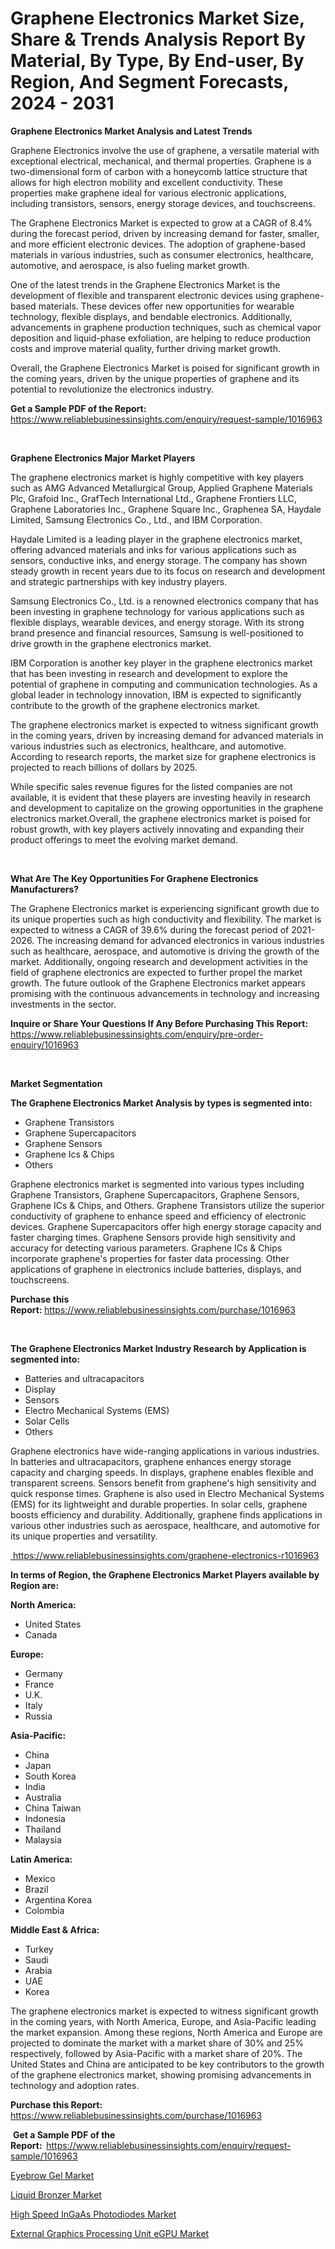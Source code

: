 <p><h1>Graphene Electronics Market Size, Share & Trends Analysis Report By Material, By Type, By End-user, By Region, And Segment Forecasts, 2024 - 2031</h1></p><p><strong>Graphene Electronics Market Analysis and Latest Trends</strong></p>
<p><p>Graphene Electronics involve the use of graphene, a versatile material with exceptional electrical, mechanical, and thermal properties. Graphene is a two-dimensional form of carbon with a honeycomb lattice structure that allows for high electron mobility and excellent conductivity. These properties make graphene ideal for various electronic applications, including transistors, sensors, energy storage devices, and touchscreens.</p><p>The Graphene Electronics Market is expected to grow at a CAGR of 8.4% during the forecast period, driven by increasing demand for faster, smaller, and more efficient electronic devices. The adoption of graphene-based materials in various industries, such as consumer electronics, healthcare, automotive, and aerospace, is also fueling market growth.</p><p>One of the latest trends in the Graphene Electronics Market is the development of flexible and transparent electronic devices using graphene-based materials. These devices offer new opportunities for wearable technology, flexible displays, and bendable electronics. Additionally, advancements in graphene production techniques, such as chemical vapor deposition and liquid-phase exfoliation, are helping to reduce production costs and improve material quality, further driving market growth.</p><p>Overall, the Graphene Electronics Market is poised for significant growth in the coming years, driven by the unique properties of graphene and its potential to revolutionize the electronics industry.</p></p>
<p><strong>Get a Sample PDF of the Report:&nbsp;</strong> <a href="https://www.reliablebusinessinsights.com/enquiry/request-sample/1016963">https://www.reliablebusinessinsights.com/enquiry/request-sample/1016963</a></p>
<p>&nbsp;</p>
<p><strong>Graphene Electronics Major Market Players</strong></p>
<p><p>The graphene electronics market is highly competitive with key players such as AMG Advanced Metallurgical Group, Applied Graphene Materials Plc, Grafoid Inc., GrafTech International Ltd., Graphene Frontiers LLC, Graphene Laboratories Inc., Graphene Square Inc., Graphenea SA, Haydale Limited, Samsung Electronics Co., Ltd., and IBM Corporation.</p><p>Haydale Limited is a leading player in the graphene electronics market, offering advanced materials and inks for various applications such as sensors, conductive inks, and energy storage. The company has shown steady growth in recent years due to its focus on research and development and strategic partnerships with key industry players.</p><p>Samsung Electronics Co., Ltd. is a renowned electronics company that has been investing in graphene technology for various applications such as flexible displays, wearable devices, and energy storage. With its strong brand presence and financial resources, Samsung is well-positioned to drive growth in the graphene electronics market.</p><p>IBM Corporation is another key player in the graphene electronics market that has been investing in research and development to explore the potential of graphene in computing and communication technologies. As a global leader in technology innovation, IBM is expected to significantly contribute to the growth of the graphene electronics market.</p><p>The graphene electronics market is expected to witness significant growth in the coming years, driven by increasing demand for advanced materials in various industries such as electronics, healthcare, and automotive. According to research reports, the market size for graphene electronics is projected to reach billions of dollars by 2025.</p><p>While specific sales revenue figures for the listed companies are not available, it is evident that these players are investing heavily in research and development to capitalize on the growing opportunities in the graphene electronics market.Overall, the graphene electronics market is poised for robust growth, with key players actively innovating and expanding their product offerings to meet the evolving market demand.</p></p>
<p>&nbsp;</p>
<p><strong>What Are The Key Opportunities For Graphene Electronics Manufacturers?</strong></p>
<p><p>The Graphene Electronics market is experiencing significant growth due to its unique properties such as high conductivity and flexibility. The market is expected to witness a CAGR of 39.6% during the forecast period of 2021-2026. The increasing demand for advanced electronics in various industries such as healthcare, aerospace, and automotive is driving the growth of the market. Additionally, ongoing research and development activities in the field of graphene electronics are expected to further propel the market growth. The future outlook of the Graphene Electronics market appears promising with the continuous advancements in technology and increasing investments in the sector.</p></p>
<p><strong>Inquire or Share Your Questions If Any Before Purchasing This Report:</strong> <a href="https://www.reliablebusinessinsights.com/enquiry/pre-order-enquiry/1016963">https://www.reliablebusinessinsights.com/enquiry/pre-order-enquiry/1016963</a></p>
<p>&nbsp;</p>
<p><strong>Market Segmentation</strong></p>
<p><strong>The Graphene Electronics Market Analysis by types is segmented into:</strong></p>
<p><ul><li>Graphene Transistors</li><li>Graphene Supercapacitors</li><li>Graphene Sensors</li><li>Graphene Ics & Chips</li><li>Others</li></ul></p>
<p><p>Graphene electronics market is segmented into various types including Graphene Transistors, Graphene Supercapacitors, Graphene Sensors, Graphene ICs & Chips, and Others. Graphene Transistors utilize the superior conductivity of graphene to enhance speed and efficiency of electronic devices. Graphene Supercapacitors offer high energy storage capacity and faster charging times. Graphene Sensors provide high sensitivity and accuracy for detecting various parameters. Graphene ICs & Chips incorporate graphene's properties for faster data processing. Other applications of graphene in electronics include batteries, displays, and touchscreens.</p></p>
<p><strong>Purchase this Report:&nbsp;</strong><a href="https://www.reliablebusinessinsights.com/purchase/1016963">https://www.reliablebusinessinsights.com/purchase/1016963</a></p>
<p>&nbsp;</p>
<p><strong>The Graphene Electronics Market Industry Research by Application is segmented into:</strong></p>
<p><ul><li>Batteries and ultracapacitors</li><li>Display</li><li>Sensors</li><li>Electro Mechanical Systems (EMS)</li><li>Solar Cells</li><li>Others</li></ul></p>
<p><p>Graphene electronics have wide-ranging applications in various industries. In batteries and ultracapacitors, graphene enhances energy storage capacity and charging speeds. In displays, graphene enables flexible and transparent screens. Sensors benefit from graphene's high sensitivity and quick response times. Graphene is also used in Electro Mechanical Systems (EMS) for its lightweight and durable properties. In solar cells, graphene boosts efficiency and durability. Additionally, graphene finds applications in various other industries such as aerospace, healthcare, and automotive for its unique properties and versatility.</p></p>
<p><a href="https://www.reliablebusinessinsights.com/graphene-electronics-r1016963">&nbsp;https://www.reliablebusinessinsights.com/graphene-electronics-r1016963</a></p>
<p><strong>In terms of Region, the Graphene Electronics Market Players available by Region are:</strong></p>
<p>
    <p> <strong> North America: </strong>
        <ul>
            <li>United States</li>
            <li>Canada</li>
        </ul>
        </p> 
    <p> <strong> Europe: </strong>
        <ul>
            <li>Germany</li>
            <li>France</li>
            <li>U.K.</li>
            <li>Italy</li>
            <li>Russia</li>
        </ul>
        </p> 
    <p> <strong> Asia-Pacific: </strong>
        <ul>
            <li>China</li>
            <li>Japan</li>
            <li>South Korea</li>
            <li>India</li>
            <li>Australia</li>
            <li>China Taiwan</li>
            <li>Indonesia</li>
            <li>Thailand</li>
            <li>Malaysia</li>
        </ul>
        </p> 
    <p> <strong> Latin America: </strong>
        <ul>
            <li>Mexico</li>
            <li>Brazil</li>
            <li>Argentina Korea</li>
            <li>Colombia</li>
        </ul>
        </p> 
    <p> <strong> Middle East & Africa: </strong>
        <ul>
            <li>Turkey</li>
            <li>Saudi</li>
            <li>Arabia</li>
            <li>UAE</li>
            <li>Korea</li>
        </ul>
    </p>
    </p>
<p><p>The graphene electronics market is expected to witness significant growth in the coming years, with North America, Europe, and Asia-Pacific leading the market expansion. Among these regions, North America and Europe are projected to dominate the market with a market share of 30% and 25% respectively, followed by Asia-Pacific with a market share of 20%. The United States and China are anticipated to be key contributors to the growth of the graphene electronics market, showing promising advancements in technology and adoption rates.</p></p>
<p><strong>Purchase this Report: </strong><a href="https://www.reliablebusinessinsights.com/purchase/1016963">https://www.reliablebusinessinsights.com/purchase/1016963</a></p>
<p>&nbsp;<strong>Get a Sample PDF of the Report:&nbsp;&nbsp;</strong><a href="https://www.reliablebusinessinsights.com/enquiry/request-sample/1016963">https://www.reliablebusinessinsights.com/enquiry/request-sample/1016963</a></p>
<p><strong></strong></p>
<p><p><a href="https://github.com/YashRP12/Market-Research-Report-List-5/blob/main/eyebrow-gel-market.md">Eyebrow Gel Market</a></p><p><a href="https://github.com/xvyfpyhu18/Market-Research-Report-List-1/blob/main/liquid-bronzer-market.md">Liquid Bronzer Market</a></p><p><a href="https://medium.com/@penelope.lee568/exploring-high-speed-ingaas-photodiodes-market-dynamics-global-trends-and-future-growth-prospects-7a275e0e07ab">High Speed InGaAs Photodiodes Market</a></p><p><a href="https://medium.com/@charles.fisher4346/external-graphics-processing-unit-egpu-market-trends-and-analysis-opportunities-and-challenges-82c32391a1c2">External Graphics Processing Unit eGPU Market</a></p></p>